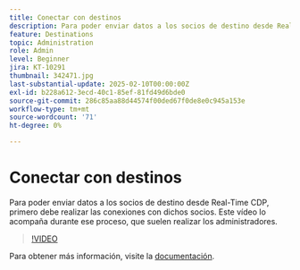 ```yaml
---
title: Conectar con destinos
description: Para poder enviar datos a los socios de destino desde Real-Time CDP, debe configurar las conexiones con esos socios. Descubra cómo en este vídeo.
feature: Destinations
topic: Administration
role: Admin
level: Beginner
jira: KT-10291
thumbnail: 342471.jpg
last-substantial-update: 2025-02-10T00:00:00Z
exl-id: b228a612-3ecd-40c1-85ef-81fd49d6bde0
source-git-commit: 286c85aa88d44574f00ded67f0de8e0c945a153e
workflow-type: tm+mt
source-wordcount: '71'
ht-degree: 0%

---
```


# Conectar con destinos

Para poder enviar datos a los socios de destino desde Real-Time CDP, primero debe realizar las conexiones con dichos socios. Este vídeo lo acompaña durante ese proceso, que suelen realizar los administradores.

>[!VIDEO](https://video.tv.adobe.com/v/342471/?learn=on&enablevpops)

Para obtener más información, visite la [documentación](https://experienceleague.adobe.com/es/docs/experience-platform/destinations/ui/connect-destination).
